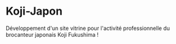 # Koji-Japon
Développement d'un site vitrine pour l'activité professionnelle du brocanteur japonais Koji Fukushima !
